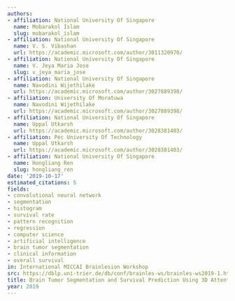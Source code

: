 ```yaml
---
authors:
- affiliation: National University Of Singapore
  name: Mobarakol Islam
  slug: mobarakol_islam
- affiliation: National University Of Singapore
  name: V. S. Vibashan
  url: https://academic.microsoft.com/author/3011320970/
- affiliation: National University Of Singapore
  name: V. Jeya Maria Jose
  slug: v_jeya_maria_jose
- affiliation: National University Of Singapore
  name: Navodini Wijethilake
  url: https://academic.microsoft.com/author/3027889398/
- affiliation: University Of Moratuwa
  name: Navodini Wijethilake
  url: https://academic.microsoft.com/author/3027889398/
- affiliation: National University Of Singapore
  name: Uppal Utkarsh
  url: https://academic.microsoft.com/author/3028381403/
- affiliation: Pec University Of Technology
  name: Uppal Utkarsh
  url: https://academic.microsoft.com/author/3028381403/
- affiliation: National University Of Singapore
  name: Hongliang Ren
  slug: hongliang_ren
date: '2019-10-17'
estimated_citations: 5
fields:
- convolutional neural network
- segmentation
- histogram
- survival rate
- pattern recognition
- regression
- computer science
- artificial intelligence
- brain tumor segmentation
- clinical information
- overall survival
in: International MICCAI Brainlesion Workshop
src: https://dblp.uni-trier.de/db/conf/brainles-ws/brainles-ws2019-1.html#IslamVJWUR19
title: Brain Tumor Segmentation and Survival Prediction Using 3D Attention UNet
year: 2019
---
```

